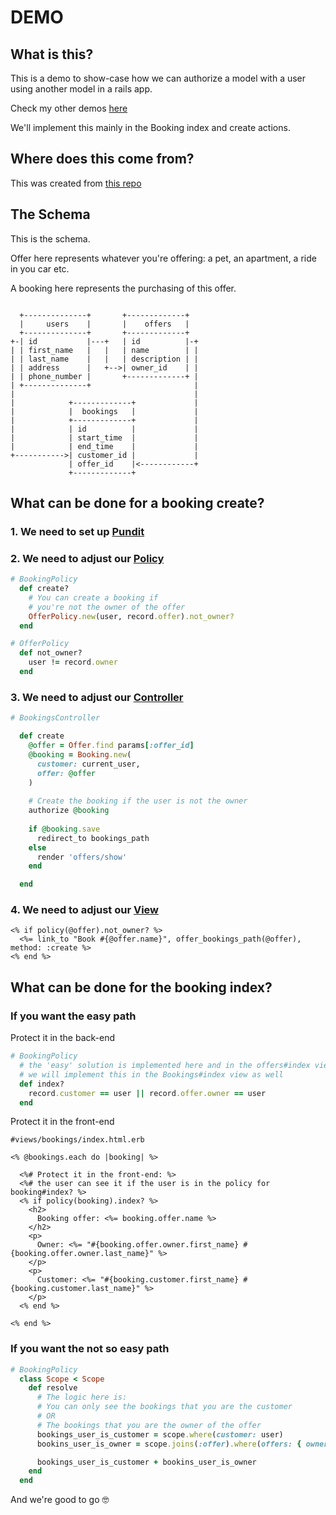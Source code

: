 # DEMO

## What is this?

This is a demo to show-case how we can authorize a model with a user using another model in a rails app.

Check my other demos [here](https://github.com/andrerferrer/dedemos#ded%C3%A9mos)

We'll implement this mainly in the Booking index and create actions.

## Where does this come from?

This was created from [this repo](https://github.com/andrerferrer/rename-references-demo) 

## The Schema
This is the schema.

Offer here represents whatever you're offering: a pet, an apartment, a ride in you car etc.

A booking here represents the purchasing of this offer.

```

  +--------------+       +-------------+
  |     users    |       |    offers   |
  +--------------+       +-------------+
+-| id           |---+   | id          |-+
| | first_name   |   |   | name        | |
| | last_name    |   |   | description | |
| | address      |   +-->| owner_id    | |
| | phone_number |       +-------------+ |
| +--------------+                       |
|                                        |
|            +-------------+             |
|            |  bookings   |             |
|            +-------------+             |
|            | id          |             |
|            | start_time  |             |
|            | end_time    |             |
+----------->| customer_id |             |
             | offer_id    |<------------+
             +-------------+

```

## What can be done for a booking create?

### 1. We need to set up [Pundit](https://github.com/varvet/pundit)
### 2. We need to adjust our [Policy](https://github.com/andrerferrer/pundit-outsourcing-demo/blob/master/app/policies/booking_policy.rb)
```ruby
# BookingPolicy
  def create?
    # You can create a booking if 
    # you're not the owner of the offer
    OfferPolicy.new(user, record.offer).not_owner?
  end
```

```ruby
# OfferPolicy
  def not_owner?
    user != record.owner
  end
```
### 3. We need to adjust our [Controller](https://github.com/andrerferrer/pundit-outsourcing-demo/blob/master/app/controllers/bookings_controller.rb)
```ruby
# BookingsController

  def create
    @offer = Offer.find params[:offer_id]
    @booking = Booking.new(
      customer: current_user,
      offer: @offer
    )
    
    # Create the booking if the user is not the owner 
    authorize @booking
  
    if @booking.save
      redirect_to bookings_path
    else
      render 'offers/show'
    end

  end
```
### 4. We need to adjust our [View](https://github.com/andrerferrer/pundit-outsourcing-demo/blob/master/app/views/offers/show.html.erb)
```erb
<% if policy(@offer).not_owner? %>
  <%= link_to "Book #{@offer.name}", offer_bookings_path(@offer), method: :create %>
<% end %>
```

## What can be done for the booking index?

### If you want the easy path

Protect it in the back-end

```ruby
# BookingPolicy
  # the 'easy' solution is implemented here and in the offers#index view as a conditional (if/else)
  # we will implement this in the Bookings#index view as well
  def index?
    record.customer == user || record.offer.owner == user
  end
```

Protect it in the front-end

```erb
#views/bookings/index.html.erb

<% @bookings.each do |booking| %>

  <%# Protect it in the front-end: %>
  <%# the user can see it if the user is in the policy for booking#index? %>
  <% if policy(booking).index? %>
    <h2>
      Booking offer: <%= booking.offer.name %>
    </h2>
    <p>
      Owner: <%= "#{booking.offer.owner.first_name} #{booking.offer.owner.last_name}" %>
    </p>
    <p>
      Customer: <%= "#{booking.customer.first_name} #{booking.customer.last_name}" %>
    </p>
  <% end %>

<% end %>
```

### If you want the not so easy path
```ruby
# BookingPolicy
  class Scope < Scope
    def resolve
      # The logic here is:
      # You can only see the bookings that you are the customer
      # OR
      # The bookings that you are the owner of the offer
      bookings_user_is_customer = scope.where(customer: user)
      bookins_user_is_owner = scope.joins(:offer).where(offers: { owner: user } )

      bookings_user_is_customer + bookins_user_is_owner
    end
  end
```

And we're good to go 🤓
